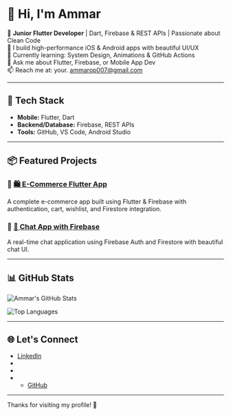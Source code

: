 # 👋 Hi, I'm Ammar

🎯 **Junior Flutter Developer** | Dart, Firebase & REST APIs  | Passionate about Clean Code  
📱 I build high-performance iOS & Android apps with beautiful UI/UX  
🌱 Currently learning: System Design, Animations & GitHub Actions  
💬 Ask me about Flutter, Firebase, or Mobile App Dev  
📫 Reach me at: your. ammarop007@gmail.com

---

## 🔧 Tech Stack
- **Mobile:** Flutter, Dart
- **Backend/Database:** Firebase, REST APIs
- **Tools:** GitHub, VS Code, Android Studio

---

## 📦 Featured Projects

### 🔗 [🛍 E-Commerce Flutter App](https://github.com/Ammar-Dev7/ecommerce-flutter)
A complete e-commerce app built using Flutter & Firebase with authentication, cart, wishlist, and Firestore integration.

### 🔗 [💬 Chat App with Firebase](https://github.com/Ammar-Dev7/chat-app-firebase)
A real-time chat application using Firebase Auth and Firestore with beautiful chat UI.

---

## 📊 GitHub Stats

![Ammar's GitHub Stats](https://github-readme-stats.vercel.app/api?username=Ammar-Dev7&show_icons=true&theme=radical)

![Top Languages](https://github-readme-stats.vercel.app/api/top-langs/?username=Ammar-Dev7&layout=compact&theme=radical)

---

## 🌐 Let's Connect

- [LinkedIn](https://www.linkedin.com/in/muhammad-ammar-shahid-96ab182a0?utm_source=share&utm_campaign=share_via&utm_content=profile&utm_medium=ios_app)
-
-
- - [GitHub](https://github.com/Ammar-Dev7)

---

Thanks for visiting my profile! 🚀
